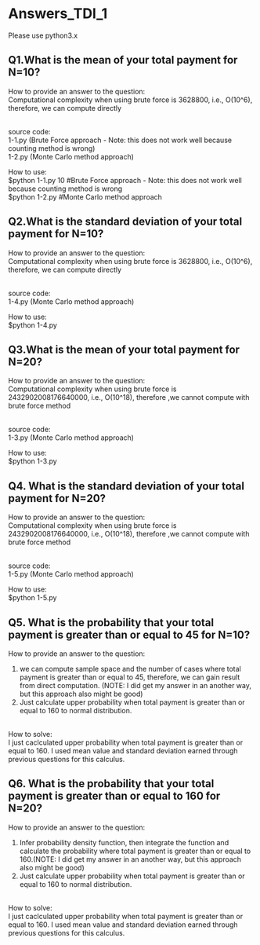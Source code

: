 # Answers_TDI_1

Please use python3.x

## Q1.What is the mean of your total payment for N=10?

How to provide an answer to the question:<br>
Computational complexity when using brute force is 3628800, i.e., O(10^6), therefore, we can compute directly<br><br>

source code:<br>
1-1.py (Brute Force approach - Note: this does not work well because counting method is wrong)<br>
1-2.py (Monte Carlo method approach)

How to use:<br>
$python 1-1.py 10 #Brute Force approach - Note: this does not work well because counting method is wrong<br>
$python 1-2.py    #Monte Carlo method approach<br>

## Q2.What is the standard deviation of your total payment for N=10?

How to provide an answer to the question:<br>
Computational complexity when using brute force is 3628800, i.e., O(10^6), therefore, we can compute directly<br><br>

source code:<br>
1-4.py (Monte Carlo method approach)

How to use:<br>
$python 1-4.py<br>


## Q3.What is the mean of your total payment for N=20?

How to provide an answer to the question:<br>
Computational complexity when using brute force is 2432902008176640000, i.e., O(10^18), therefore ,we cannot compute with brute force method<br><br>

source code:<br>
1-3.py (Monte Carlo method approach) <br>

How to use: <br>
$python 1-3.py <br>

## Q4. What is the standard deviation of your total payment for N=20?

How to provide an answer to the question:<br>
Computational complexity when using brute force is 2432902008176640000, i.e., O(10^18), therefore ,we cannot compute with brute force method<br><br>

source code:<br>
1-5.py (Monte Carlo method approach) <br>

How to use: <br>
$python 1-5.py <br>


## Q5. What is the probability that your total payment is greater than or equal to 45 for N=10?

How to provide an answer to the question:<br>
1. we can compute sample space and the number of cases where total payment is greater than or equal to 45, therefore, we can gain result from direct computation. (NOTE: I did get my answer in an another way, but this approach also might be good)
2. Just calculate upper probability when total payment is greater than or equal to 160 to normal distribution.
<br><br>

How to solve:<br>
I just caclculated upper probability when total payment is greater than or equal to 160. I used mean value and standard deviation earned through previous questions for this calculus.<br>


## Q6. What is the probability that your total payment is greater than or equal to 160 for N=20?

How to provide an answer to the question:<br>
1. Infer probability density function, then integrate the function and calculate the probability where total payment is greater than or equal to 160.(NOTE: I did get my answer in an another way, but this approach also might be good)
2. Just calculate upper probability when total payment is greater than or equal to 160 to normal distribution.<br><br>

How to solve:<br>
I just caclculated upper probability when total payment is greater than or equal to 160. I used mean value and standard deviation earned through previous questions for this calculus.<br>

